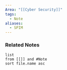 ```yaml
---
Area: "[[Cyber Security]]"
tags:
  - Note
aliases:
  - SPIM
---
```



### Related Notes
```dataview
list
from [[]] and #Note 
sort file.name asc
```
